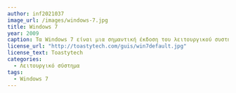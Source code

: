 ```yaml
---
author: inf2021037
image_url: /images/windows-7.jpg
title: Windows 7
year: 2009
caption: Τα Windows 7 είναι μια σημαντική έκδοση του λειτουργικού συστήματος Windows NT που αναπτύχθηκε από τη Microsoft. Κυκλοφόρησε στην κατασκευή στις 22 Ιουλίου 2009 και έγινε γενικά διαθέσιμο στις 22 Οκτωβρίου 2009. Είναι ο διάδοχος των Windows Vista, που κυκλοφόρησε σχεδόν τρία χρόνια νωρίτερα. Παρέμεινε λειτουργικό σύστημα για χρήση σε προσωπικούς υπολογιστές, συμπεριλαμβανομένων οικιακών και επαγγελματικών επιτραπέζιων υπολογιστών.
license_url: "http://toastytech.com/guis/win7default.jpg" 
license_text: Toastytech
categories:
  - Λειτουργικό σύστημα 
tags: 
  - Windows 7
---
```

